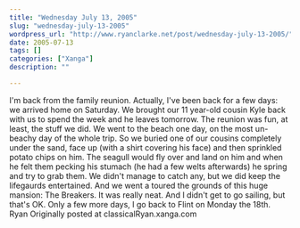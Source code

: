 ```yaml
---
title: "Wednesday July 13, 2005"
slug: "wednesday-july-13-2005"
wordpress_url: "http://www.ryanclarke.net/post/wednesday-july-13-2005/"
date: 2005-07-13
tags: []
categories: ["Xanga"]
description: ""

---
```


I'm back from the family reunion. Actually, I've been back for a few days: we arrived home on Saturday. We brought our 11 year-old cousin Kyle back with us to spend the week and he leaves tomorrow. The reunion was fun, at least, the stuff we did. We went to the beach one day, on the most un-beachy day of the whole trip. So we buried one of our cousins completely under the sand, face up (with a shirt covering his face) and then sprinkled potato chips on him. The seagull would fly over and land on him and when he felt them pecking his stumach (he had a few welts afterwards) he spring and try to grab them. We didn't manage to catch any, but we did keep the lifegaurds entertained. And we went a toured the grounds of this huge mansion: The Breakers. It was really neat. And I didn't get to go sailing, but that's OK.
 Only a few more days, I go back to Flint on Monday the 18th.
 Ryan
Originally posted at classicalRyan.xanga.com
